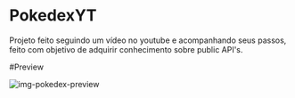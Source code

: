 # PokedexYT


Projeto feito seguindo um vídeo no youtube e acompanhando seus passos, feito com objetivo de adquirir conhecimento sobre public API's.

#Preview

![img-pokedex-preview](https://github.com/andlz21/PokedexYT/blob/main/Desktop-Pok%C3%A9dex.gif?raw=true)
